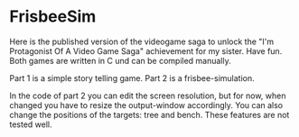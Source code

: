 # FrisbeeSim
Here is the published version of the videogame saga to unlock the "I'm Protagonist Of A Video Game Saga" achievement for my sister. Have fun.
Both games are written in C und can be compiled manually. 

Part 1 is a simple story telling game. Part 2 is a frisbee-simulation. 

In the code of part 2 you can edit the screen resolution, but for now, when changed you have to resize the output-window accordingly. You can also change the positions of the targets: tree and bench. These features are not tested well. 
